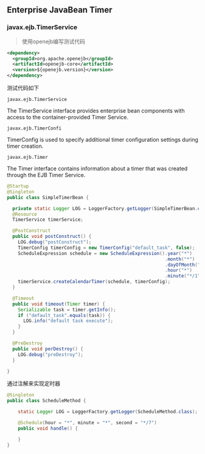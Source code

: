 ## Enterprise JavaBean Timer

### javax.ejb.TimerService

> 使用openejb编写测试代码

```xml
<dependency>
  <groupId>org.apache.openejb</groupId>
  <artifactId>openejb-core</artifactId>
  <version>${openejb.version}</version>
</dependency>
```
测试代码如下

`javax.ejb.TimerService`

The TimerService interface provides enterprise bean components with access to the container-provided Timer Service.

`javax.ejb.TimerConfi`

TimerConfig is used to specify additional timer configuration settings during timer creation.

`javax.ejb.Timer`

The Timer interface contains information about a timer that was created through the EJB Timer Service.

```java
@Startup
@Singleton
public class SimpleTimerBean {

  private static Logger LOG = LoggerFactory.getLogger(SimpleTimerBean.class);
  @Resource
  TimerService timerService;

  @PostConstruct
  public void postConstruct() {
    LOG.debug("postConstruct");
    TimerConfig timerConfig = new TimerConfig("default_task", false);
    ScheduleExpression schedule = new ScheduleExpression().year("*")
                                                          .month("*")
                                                          .dayOfMonth("*")
                                                          .hour("*")
                                                          .minute("*/1");
    timerService.createCalendarTimer(schedule, timerConfig);
  }

  @Timeout
  public void timeout(Timer timer) {
    Serializable task = timer.getInfo();
    if ("default_task".equals(task)) {
      LOG.info("default task execute");
    }
  }

  @PreDestroy
  public void perDestroy() {
    LOG.debug("preDestroy");
  }

}
```

通过注解来实现定时器

```java
@Singleton
public class ScheduleMethod {

	static Logger LOG = LoggerFactory.getLogger(ScheduleMethod.class);

	@Schedule(hour = "*", minute = "*", second = "*/7")
	public void handle() {

	}
}
```
